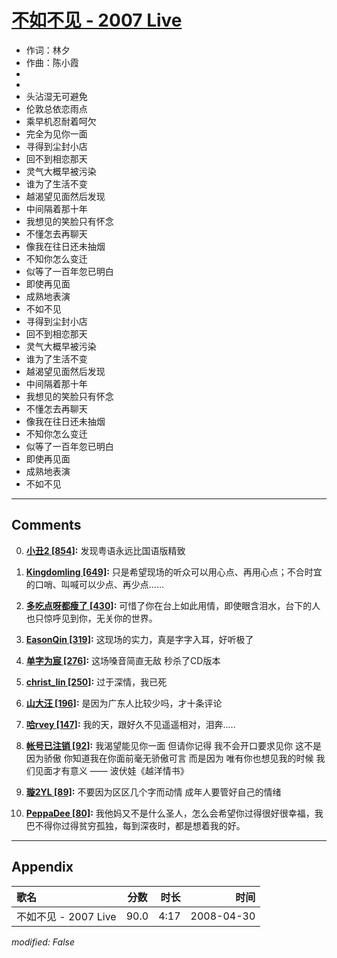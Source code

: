 # [不如不见 - 2007 Live](https://music.163.com/song?id=65173)

* 作词：林夕
* 作曲：陈小霞
*
*
* 头沾湿无可避免
* 伦敦总依恋雨点
* 乘早机忍耐着呵欠
* 完全为见你一面
* 寻得到尘封小店
* 回不到相恋那天
* 灵气大概早被污染
* 谁为了生活不变
* 越渴望见面然后发现
* 中间隔着那十年
* 我想见的笑脸只有怀念
* 不懂怎去再聊天
* 像我在往日还未抽烟
* 不知你怎么变迁
* 似等了一百年忽已明白
* 即使再见面
* 成熟地表演
* 不如不见
* 寻得到尘封小店
* 回不到相恋那天
* 灵气大概早被污染
* 谁为了生活不变
* 越渴望见面然后发现
* 中间隔着那十年
* 我想见的笑脸只有怀念
* 不懂怎去再聊天
* 像我在往日还未抽烟
* 不知你怎么变迁
* 似等了一百年忽已明白
* 即使再见面
* 成熟地表演
* 不如不见


---

## Comments
0. **[小丑2 \[854\]](https://music.163.com/#/user/home?id=20048206):** 发现粤语永远比国语版精致

1. **[Kingdomling \[649\]](https://music.163.com/#/user/home?id=39396174):** 只是希望现场的听众可以用心点、再用心点；不合时宜的口哨、叫喊可以少点、再少点……

2. **[多吃点呀都瘦了 \[430\]](https://music.163.com/#/user/home?id=252731982):** 可惜了你在台上如此用情，即使眼含泪水，台下的人也只惊呼见到你，无关你的世界。

3. **[EasonQin \[319\]](https://music.163.com/#/user/home?id=901362):** 这现场的实力，真是字字入耳，好听极了

4. **[单字为宸 \[276\]](https://music.163.com/#/user/home?id=35926334):** 这场嗓音简直无敌 秒杀了CD版本 

5. **[christ_lin \[250\]](https://music.163.com/#/user/home?id=41200480):** 过于深情，我已死

6. **[山大汪 \[196\]](https://music.163.com/#/user/home?id=37114939):** 是因为广东人比较少吗，才十条评论

7. **[哈rvey \[147\]](https://music.163.com/#/user/home?id=10151530):** 我的天，跟好久不见遥遥相对，泪奔.....

8. **[帐号已注销 \[92\]](https://music.163.com/#/user/home?id=247667382):** 我渴望能见你一面 但请你记得 我不会开口要求见你 这不是因为骄傲 你知道我在你面前毫无骄傲可言 而是因为 唯有你也想见我的时候 我们见面才有意义 —— 波伏娃《越洋情书》

9. **[璇2YL \[89\]](https://music.163.com/#/user/home?id=275888538):** 不要因为区区几个字而动情  成年人要管好自己的情绪

10. **[PeppaDee \[80\]](https://music.163.com/#/user/home?id=579893212):** 我他妈又不是什么圣人，怎么会希望你过得很好很幸福，我巴不得你过得贫穷孤独，每到深夜时，都是想着我的好。



---

## Appendix

|歌名|分数|时长|时间|
|:---|:---:|---:|---:|
|不如不见 - 2007 Live|90.0|4:17|2008-04-30

*modified: False*